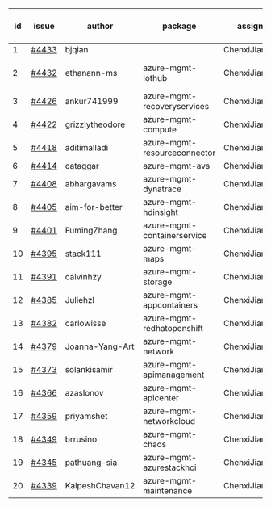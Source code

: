 | id | issue | author | package | assignee | bot advice | created date of issue | target release date | date from target |
| ------ | ------ | ------ | ------ | ------ | ------ | ------ | ------ | :-----: |
| 1 | [#4433](https://github.com/Azure/sdk-release-request/issues/4433) | bjqian |  | ChenxiJiang333 |  | 08-16 |  | 0 |
| 2 | [#4432](https://github.com/Azure/sdk-release-request/issues/4432) | ethanann-ms | azure-mgmt-iothub | ChenxiJiang333 | new issue. MultiAPI | 08-15 | 09-22 |  |
| 3 | [#4426](https://github.com/Azure/sdk-release-request/issues/4426) | ankur741999 | azure-mgmt-recoveryservices | ChenxiJiang333 |  | 08-14 | 09-22 |  |
| 4 | [#4422](https://github.com/Azure/sdk-release-request/issues/4422) | grizzlytheodore | azure-mgmt-compute | ChenxiJiang333 |  | 08-12 | 09-22 |  |
| 5 | [#4418](https://github.com/Azure/sdk-release-request/issues/4418) | aditimalladi | azure-mgmt-resourceconnector | ChenxiJiang333 | FirstGA | 08-11 | 08-25 |  |
| 6 | [#4414](https://github.com/Azure/sdk-release-request/issues/4414) | cataggar | azure-mgmt-avs | ChenxiJiang333 |  | 08-08 | 08-25 |  |
| 7 | [#4408](https://github.com/Azure/sdk-release-request/issues/4408) | abhargavams | azure-mgmt-dynatrace | ChenxiJiang333 |  | 08-08 | 08-25 |  |
| 8 | [#4405](https://github.com/Azure/sdk-release-request/issues/4405) | aim-for-better | azure-mgmt-hdinsight | ChenxiJiang333 | FirstBeta | 08-08 | 08-25 |  |
| 9 | [#4401](https://github.com/Azure/sdk-release-request/issues/4401) | FumingZhang | azure-mgmt-containerservice | ChenxiJiang333 |  | 08-08 | 08-25 |  |
| 10 | [#4395](https://github.com/Azure/sdk-release-request/issues/4395) | stack111 | azure-mgmt-maps | ChenxiJiang333 | HoldOn | 08-04 | 08-25 |  |
| 11 | [#4391](https://github.com/Azure/sdk-release-request/issues/4391) | calvinhzy | azure-mgmt-storage | ChenxiJiang333 |  | 08-04 | 08-25 |  |
| 12 | [#4385](https://github.com/Azure/sdk-release-request/issues/4385) | Juliehzl | azure-mgmt-appcontainers | ChenxiJiang333 |  | 08-02 | 08-25 |  |
| 13 | [#4382](https://github.com/Azure/sdk-release-request/issues/4382) | carlowisse | azure-mgmt-redhatopenshift | ChenxiJiang333 |  | 08-01 | 08-25 |  |
| 14 | [#4379](https://github.com/Azure/sdk-release-request/issues/4379) | Joanna-Yang-Art | azure-mgmt-network | ChenxiJiang333 |  | 07-31 | 08-25 |  |
| 15 | [#4373](https://github.com/Azure/sdk-release-request/issues/4373) | solankisamir | azure-mgmt-apimanagement | ChenxiJiang333 | HoldOn | 07-27 | 08-25 |  |
| 16 | [#4366](https://github.com/Azure/sdk-release-request/issues/4366) | azaslonov | azure-mgmt-apicenter | ChenxiJiang333 | FirstBeta | 07-26 | 08-25 |  |
| 17 | [#4359](https://github.com/Azure/sdk-release-request/issues/4359) | priyamshet | azure-mgmt-networkcloud | ChenxiJiang333 | FirstGA | 07-25 | 08-25 |  |
| 18 | [#4349](https://github.com/Azure/sdk-release-request/issues/4349) | brrusino | azure-mgmt-chaos | ChenxiJiang333 |  | 07-20 | 08-25 |  |
| 19 | [#4345](https://github.com/Azure/sdk-release-request/issues/4345) | pathuang-sia | azure-mgmt-azurestackhci | ChenxiJiang333 |  | 07-19 | 08-25 |  |
| 20 | [#4339](https://github.com/Azure/sdk-release-request/issues/4339) | KalpeshChavan12 | azure-mgmt-maintenance | ChenxiJiang333 |  | 07-15 | 08-25 |  |
